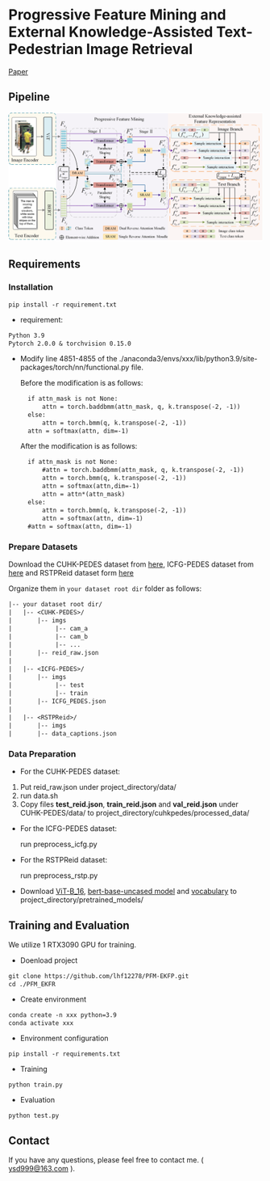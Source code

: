# Progressive Feature Mining and External Knowledge-Assisted Text-Pedestrian Image Retrieval
[Paper](https://arxiv.org/abs/2308.11994)

## Pipeline

![framework](./1.png)


## Requirements

### Installation

```shell
pip install -r requirement.txt
```

* requirement:

```
Python 3.9
Pytorch 2.0.0 & torchvision 0.15.0
```

* Modify line 4851-4855 of the ./anaconda3/envs/xxx/lib/python3.9/site-packages/torch/nn/functional.py  file.
  
  Before the modification is as follows:
  ```
    if attn_mask is not None:
        attn = torch.baddbmm(attn_mask, q, k.transpose(-2, -1))
    else:
        attn = torch.bmm(q, k.transpose(-2, -1))     
    attn = softmax(attn, dim=-1)
  ```
  
  After the modification is as follows:
  ```
    if attn_mask is not None:
        #attn = torch.baddbmm(attn_mask, q, k.transpose(-2, -1))
        attn = torch.bmm(q, k.transpose(-2, -1))
        attn = softmax(attn,dim=-1)
        attn = attn*(attn_mask)
    else:
        attn = torch.bmm(q, k.transpose(-2, -1))
        attn = softmax(attn, dim=-1)
    #attn = softmax(attn, dim=-1)
  ```


### Prepare Datasets
Download the CUHK-PEDES dataset from [here](https://github.com/ShuangLI59/Person-Search-with-Natural-Language-Description), ICFG-PEDES dataset from [here](https://github.com/zifyloo/SSAN) and RSTPReid dataset form [here](https://github.com/NjtechCVLab/RSTPReid-Dataset)

Organize them in `your dataset root dir` folder as follows:
```
|-- your dataset root dir/
|   |-- <CUHK-PEDES>/
|       |-- imgs
|            |-- cam_a
|            |-- cam_b
|            |-- ...
|       |-- reid_raw.json
|
|   |-- <ICFG-PEDES>/
|       |-- imgs
|            |-- test
|            |-- train 
|       |-- ICFG_PEDES.json
|
|   |-- <RSTPReid>/
|       |-- imgs
|       |-- data_captions.json
```
### Data Preparation
* For the CUHK-PEDES dataset:
1. Put reid_raw.json under project_directory/data/
2. run data.sh
3. Copy files **test_reid.json**, **train_reid.json** and **val_reid.json** under CUHK-PEDES/data/ to project_directory/cuhkpedes/processed_data/

* For the ICFG-PEDES dataset:

  run preprocess_icfg.py

* For the RSTPReid dataset:

  run preprocess_rstp.py

* Download [ViT-B_16](https://console.cloud.google.com/storage/vit_models/),  [bert-base-uncased model](https://s3.amazonaws.com/models.huggingface.co/bert/bert-base-uncased.tar.gz) and [vocabulary](https://s3.amazonaws.com/models.huggingface.co/bert/bert-base-uncased-vocab.txt) to project_directory/pretrained_models/


## Training and Evaluation

We utilize 1 RTX3090 GPU for training.
* Doenload project
```
git clone https://github.com/lhf12278/PFM-EKFP.git
cd ./PFM_EKFR
```

* Create environment
```
conda create -n xxx python=3.9
conda activate xxx
```
* Environment configuration
```
pip install -r requirements.txt
```
* Training
```shell
python train.py
```
* Evaluation
```shell
python test.py
```


## Contact

If you have any questions, please feel free to contact me. ( ysd999@163.com ).





